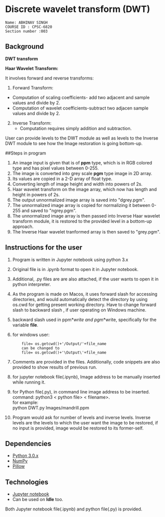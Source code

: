 
# Discrete wavelet transform (DWT)


	Name: ABHINAV SINGH 
	COURSE ID : CPSC-6820 
	Section number :003 


## Background 

**DWT transform**

**Haar Wavelet Transform:**

It involves forward and reverse transforms:

1. Forward Transform:
 * 	Computation of scaling coefficients- add two adjacent and sample values and divide by 2.
 *  Computation of wavelet coefficients-subtract two adjacen sample values and divide by 2.
2.  Inverse Transform:
	* Computation requires simply addition and subtraction.
	

User can provide levels to the DWT module as well as levels to the Inverse DWT  module to see how the Image restoration is going bottom-up.


##Steps in program
1. An image input is given that is of **ppm** type, which is in RGB colored type and has pixel values between 0-255.
2. The image is converted into grey scale **pgm** type image in 2D array.
3. Its values are copied in a 2-D array of float type.
4. Converting length of image height and width into powers of 2s.
5. Haar wavelet transform on the image array, which now has length and height in powers of 2s.
6. The output unnormalized image array is saved into "dgrey.pgm".
7. The unnormalized image array is copied for normalizing it between 0-255 and saved to "ngrey.pgm".
8. The unnormalized image array is then passed into Inverse Haar wavelet transform module, it is restored to the provided level in a bottom-up approach.
9. The Inverse Haar wavelet tranformed array is then saved to "grey.pgm".






## Instructions for the user
1. Program is written in Jupyter notebook using python 3.x
2. Original file is in .ipynb format to open it in Jupyter notebook.
3. Additional, .py files are are also attached, if the user wants to open it in python interpreter.
4. As the program is made on Macos, it uses forward slash for accessing directories, and would automatically detect the directory by using os.cwd for getting present working directory. Have to change forward slash to backward slash , if user operating on Windows machine. 
5. backward slash used in ppm*_*write and pgm*_*write, specifically for the variable **file**.
6. for windows user:

           file= os.getcwd()+'/Output/'+file_name
           can be changed to
           file= os.getcwd()+'\Output\'+file_name
7. Comments are provided in the files. Additionally, code snippets are also provided to show results of previous run.
8. for jupyter notebook file(.ipynb), Image address to be manually inserted while running it.
9. for Python file(.py), in command line image address to be inserted.</br>
	command: python3  < python file>  < filename>.</br>
	for example: </br>
	python DWT.py Images/mandrill.ppm
10. Program would ask for number of levels and inverse levels. Inverse levels are the levels to which the user want the image to be restored, if no input is provided, image would be restored to its former-self.

	
	
	




           
## Dependencies
* [Python 3.0.x](https://www.python.org/download/releases/3.0/)
* [NumPy](https://numpy.org/)
* [Pillow](https://pillow.readthedocs.io/en/stable/)


## Technologies
* [Jupyter notebook](https://jupyter.org/)
* Can be used on **Idle**  too.



Both Jupyter notebook file(.ipynb) and python file(.py) is provided.

           

